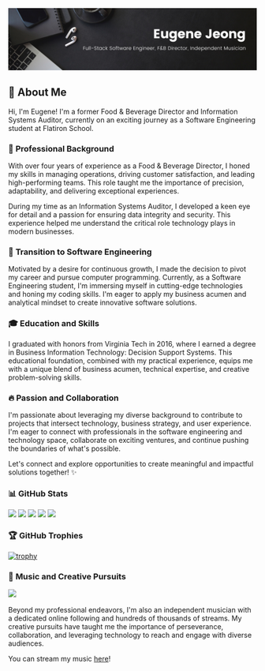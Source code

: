 <img src=https://github.com/ejeong24/ejeong24/blob/main/img/Black%20Minimal%20Motivation%20Quote%20LinkedIn%20Banner.png>

## 👋 **About Me**

Hi, I'm Eugene! I'm a former Food & Beverage Director and Information Systems Auditor, currently on an exciting journey as a Software Engineering student at Flatiron School.

### 💼 **Professional Background**

With over four years of experience as a Food & Beverage Director, I honed my skills in managing operations, driving customer satisfaction, and leading high-performing teams. This role taught me the importance of precision, adaptability, and delivering exceptional experiences.

During my time as an Information Systems Auditor, I developed a keen eye for detail and a passion for ensuring data integrity and security. This experience helped me understand the critical role technology plays in modern businesses.

### 🚀 **Transition to Software Engineering**

Motivated by a desire for continuous growth, I made the decision to pivot my career and pursue computer programming. Currently, as a Software Engineering student, I'm immersing myself in cutting-edge technologies and honing my coding skills. I'm eager to apply my business acumen and analytical mindset to create innovative software solutions.

### 🎓 **Education and Skills**

I graduated with honors from Virginia Tech in 2016, where I earned a degree in Business Information Technology: Decision Support Systems. This educational foundation, combined with my practical experience, equips me with a unique blend of business acumen, technical expertise, and creative problem-solving skills.

### 🔥 **Passion and Collaboration**

I'm passionate about leveraging my diverse background to contribute to projects that intersect technology, business strategy, and user experience. I'm eager to connect with professionals in the software engineering and technology space, collaborate on exciting ventures, and continue pushing the boundaries of what's possible.

Let's connect and explore opportunities to create meaningful and impactful solutions together! ✨

### 📊 **GitHub Stats**

![](http://github-profile-summary-cards.vercel.app/api/cards/profile-details?username=ejeong24&theme=github_dark)
![](http://github-profile-summary-cards.vercel.app/api/cards/repos-per-language?username=ejeong24&theme=github_dark)
![](http://github-profile-summary-cards.vercel.app/api/cards/most-commit-language?username=ejeong24&theme=github_dark)
![](http://github-profile-summary-cards.vercel.app/api/cards/stats?username=ejeong24&theme=github_dark)
![](http://github-profile-summary-cards.vercel.app/api/cards/productive-time?username=ejeong24&theme=github_dark&utcOffset=8)

### 🏆 **GitHub Trophies**

[![trophy](https://github-profile-trophy.vercel.app/?username=ejeong24)](https://github.com/ryo-ma/github-profile-trophy)

### 🎵 **Music and Creative Pursuits**

![](https://github.com/ejeong24/ejeong24/blob/main/img/INNIT-BRUV-ANIMATED-GIF.gif)

Beyond my professional endeavors, I'm also an independent musician with a dedicated online following and hundreds of thousands of streams. My creative pursuits have taught me the importance of perseverance, collaboration, and leveraging technology to reach and engage with diverse audiences.

You can stream my music [here](https://open.spotify.com/artist/7frvGHRE3ngp4uCC8L61A0?si=V2N01VfKTEGwptO3xELZ0w)!
